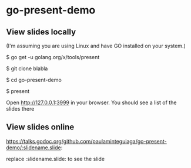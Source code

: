 # go-present-demo

## View slides locally

(I'm assuming you are using Linux and have GO installed on your system.)

$ go get -u golang.org/x/tools/present

$ git clone blabla

$ cd go-present-demo

$ present

Open http://127.0.0.1:3999 in your browser. You should see a list of the slides there

## View slides online

https://talks.godoc.org/github.com/paulaminteguiaga/go-present-demo/:slidename.slide:

replace :slidename.slide: to see the slide
